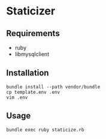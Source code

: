# Staticizer

## Requirements

- ruby
- libmysqlclient

## Installation

```
bundle install --path vendor/bundle
cp template.env .env
vim .env
```

## Usage

```
bundle exec ruby staticize.rb
```
